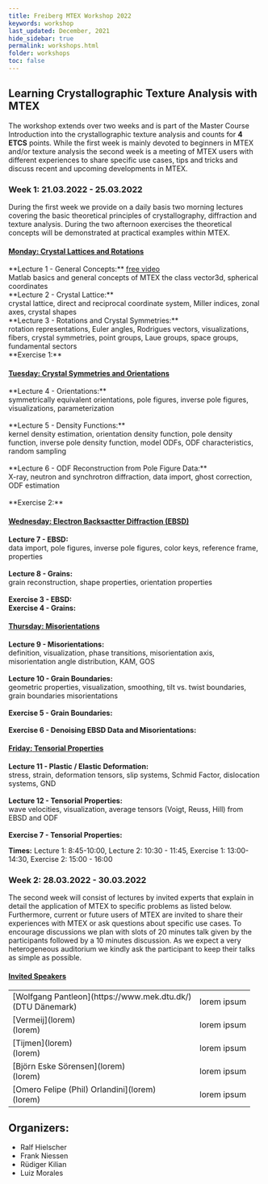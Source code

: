 ```yaml
---
title: Freiberg MTEX Workshop 2022
keywords: workshop
last_updated: December, 2021
hide_sidebar: true
permalink: workshops.html
folder: workshops
toc: false
---
```


## Learning Crystallographic Texture Analysis with MTEX

The workshop extends over two weeks and is part of the Master Course Introduction into the crystallographic texture analysis and counts for **4 ETCS** points. While the first week is mainly devoted to beginners in MTEX and/or texture analysis the second week is a meeting of MTEX users with different experiences to share specific use cases, tips and tricks and discuss recent and upcoming developments in MTEX.

### Week 1: 21.03.2022 - 25.03.2022

During the first week we provide on a daily basis two morning lectures covering the basic theoretical principles of crystallography, diffraction and texture analysis. During the two afternoon exercises the theoretical concepts will be demonstrated at practical examples within MTEX.

<div class="panel-group" id="accordion">
    <div class="panel panel-default">
        <div class="panel-heading">
            <h4 class="panel-title">
                <a class="noCrossRef accordion-toggle" data-toggle="collapse" data-parent="#accordion" href="#collapseMonday"><b>Monday:</b> Crystal Lattices and Rotations</a>
            </h4>
        </div>
        <div id="collapseMonday" class="panel-collapse collapse noCrossRef">
            <div class="panel-body">
				<div markdown="span">
				**Lecture 1 - General Concepts:** <a href="https://videocampus.sachsen.de/m/24eab5953e110fa2eae768bd31eb70d0877d914d403d14f25f5aec82d082bf2186b107e2797207d5f29883543711d151840d694f65eb99b7b2ea687318f2b212" target="_blank">free video</a>
				<br>
					Matlab basics and general concepts of MTEX the class vector3d, spherical coordinates
				<br>
				**Lecture 2 - Crystal Lattice:**
				<br>
				crystal lattice, direct and reciprocal coordinate system, Miller indices, zonal axes, crystal shapes
				<br>
				**Lecture 3 - Rotations and Crystal Symmetries:**
				<br>
				rotation representations, Euler angles, Rodrigues vectors, visualizations, fibers, crystal symmetries, point groups, Laue groups, space groups, fundamental sectors
				<br>
				**Exercise 1:**
				</div>
            </div>
        </div>
    </div>
    <!-- /.panel -->
    <div class="panel panel-default">
        <div class="panel-heading">
            <h4 class="panel-title">
                <a class="noCrossRef accordion-toggle" data-toggle="collapse" data-parent="#accordion" href="#collapseTuesday"><b>Tuesday:</b> Crystal Symmetries and Orientations</a>
            </h4>
        </div>
        <div id="collapseTuesday" class="panel-collapse collapse noCrossRef">
            <div class="panel-body">
<div markdown="span">
**Lecture 4 - Orientations:**
<br>
symmetrically equivalent orientations, pole figures, inverse pole figures, visualizations, parameterization
<br>
<br>
**Lecture 5 - Density Functions:**
<br>
kernel density estimation, orientation density function, pole density function, inverse pole density function, model ODFs, ODF characteristics, random sampling
<br>
<br>
**Lecture 6 - ODF Reconstruction from Pole Figure Data:**
<br>
X-ray, neutron and synchrotron diffraction, data import, ghost correction, ODF estimation
<br>
<br>
**Exercise 2:**
</div>
            </div>
        </div>
    </div>
    <!-- /.panel -->
    <div class="panel panel-default">
        <div class="panel-heading">
            <h4 class="panel-title">
                <a class="noCrossRef accordion-toggle" data-toggle="collapse" data-parent="#accordion" href="#collapseWednesday"><b>Wednesday:</b> Electron Backsactter Diffraction (EBSD)</a>
            </h4>
        </div>
        <div id="collapseWednesday" class="panel-collapse collapse noCrossRef">
            <div class="panel-body">
                <b>Lecture 7 - EBSD:</b>
                <br>
                data import, pole figures, inverse pole figures, color keys, reference frame, properties
                <br>
                <br>
                <b>Lecture 8 - Grains:</b>
                <br>
                grain reconstruction, shape properties, orientation properties
                <br>
                <br>
                <b>Exercise 3 - EBSD:</b>
				<br>
                <b>Exercise 4 - Grains:</b>
            </div>
        </div>
    </div>
    <!-- /.panel -->
    <div class="panel panel-default">
        <div class="panel-heading">
            <h4 class="panel-title">
                <a class="noCrossRef accordion-toggle" data-toggle="collapse" data-parent="#accordion" href="#collapseThursday"><b>Thursday:</b> Misorientations</a>
            </h4>
        </div>
        <div id="collapseThursday" class="panel-collapse collapse noCrossRef">
            <div class="panel-body">
                <b>Lecture 9 - Misorientations:</b>
                <br>
                definition, visualization, phase transitions, misorientation axis, misorientation angle distribution, KAM, GOS
                <br>
                <br>
                <b>Lecture 10 - Grain Boundaries:</b>
                <br>
                geometric properties, visualization, smoothing, tilt vs. twist boundaries, grain boundaries misorientations
                <br>
                <br>
                <b>Exercise 5 - Grain Boundaries:</b>
                <br>
                <br>
                <b>Exercise 6 - Denoising EBSD Data and Misorientations:</b>
            </div>
        </div>
    </div>
    <!-- /.panel -->
    <div class="panel panel-default">
        <div class="panel-heading">
            <h4 class="panel-title">
                <a class="noCrossRef accordion-toggle" data-toggle="collapse" data-parent="#accordion" href="#collapseFriday"><b>Friday:</b> Tensorial Properties</a>
            </h4>
        </div>
        <div id="collapseFriday" class="panel-collapse collapse noCrossRef">
            <div class="panel-body">
                <b>Lecture 11 - Plastic / Elastic Deformation:</b>
                <br>
                stress, strain, deformation tensors, slip systems, Schmid Factor, dislocation systems, GND
                <br>
                <br>
                <b>Lecture 12 - Tensorial Properties:</b>
                <br>
                wave velocities, visualization, average tensors (Voigt, Reuss, Hill) from EBSD and ODF
                <br>
                <br>
                <b>Exercise 7 - Tensorial Properties:</b>
            </div>
        </div>
    </div>
    <!-- /.panel -->
</div>
<!-- /.panel-group -->

**Times:** Lecture 1: 8:45-10:00, Lecture 2: 10:30 - 11:45, Exercise 1: 13:00-14:30, Exercise 2: 15:00 - 16:00

### Week 2: 28.03.2022 - 30.03.2022

The second week will consist of lectures by invited experts that explain in detail the application of MTEX to specific problems as listed below. Furthermore, current or future users of MTEX are invited to share their experiences with MTEX or ask questions about specific use cases. To encourage discussions we plan with slots of 20 minutes talk given by the participants followed by a 10 minutes discussion. As we expect a very heterogeneous auditorium we kindly ask the participant to keep their talks as simple as possible.

<div class="panel-group" id="accordion">
    <div class="panel panel-default">
        <div class="panel-heading">
            <h4 class="panel-title">
                <a class="noCrossRef accordion-toggle" data-toggle="collapse" data-parent="#accordion" href="#collapseInvitedSpeakers"><b>Invited Speakers</b></a>
            </h4>
        </div>
        <div id="collapseInvitedSpeakers" class="panel-collapse collapse noCrossRef">
            <div class="panel-body">
				<table width="100%">
					<tbody>
						<tr>
							<td markdown="span">[Wolfgang Pantleon](https://www.mek.dtu.dk/)<br>(DTU Dänemark)</td>
							<td markdown="span">lorem ipsum</td>
						</tr>
						<tr>
							<td markdown="span">[Vermeij](lorem)<br>(lorem)</td>
							<td markdown="span">lorem ipsum</td>
						</tr>
						<tr>
							<td markdown="span">[Tijmen](lorem)<br>(lorem)</td>
							<td markdown="span">lorem ipsum</td>
						</tr>
						<tr>
							<td markdown="span">[Björn Eske Sörensen](lorem)<br>(lorem)</td>
							<td markdown="span">lorem ipsum</td>
						</tr>
						<tr>
							<td markdown="span">[Omero Felipe (Phil) Orlandini](lorem)<br>(lorem)</td>
							<td markdown="span">lorem ipsum</td>
						</tr>
					</tbody>
				</table>
            </div>
        </div>
    </div>
    <!-- /.panel -->
</div>
<!-- /.panel-group -->

## Organizers:

- Ralf Hielscher
- Frank Niessen
- Rüdiger Kilian
- Luiz Morales
